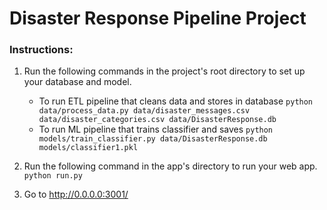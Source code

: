 # Disaster Response Pipeline Project

### Instructions:
1. Run the following commands in the project's root directory to set up your database and model.

    - To run ETL pipeline that cleans data and stores in database
        `python data/process_data.py data/disaster_messages.csv data/disaster_categories.csv data/DisasterResponse.db`
    - To run ML pipeline that trains classifier and saves
        `python models/train_classifier.py data/DisasterResponse.db models/classifier1.pkl`

2. Run the following command in the app's directory to run your web app.
    `python run.py`

3. Go to http://0.0.0.0:3001/
